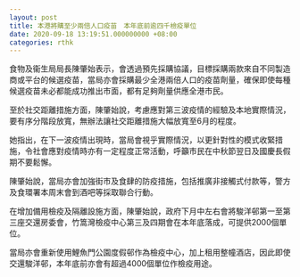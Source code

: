 ```yaml
---
layout: post
title: 本港將購至少兩倍人口疫苗　本年底前逾四千檢疫單位
date: 2020-09-18 13:19:51.000000000 +08:00
categories: rthk
---
```


食物及衞生局局長陳肇始表示，會透過預先採購協議，目標採購兩款來自不同製造商或平台的候選疫苗，當局亦會採購最少全港兩倍人口的疫苗劑量，確保即使每種候選疫苗未必都能成功推出市面，都有足夠劑量供應全港市民。

至於社交距離措施方面，陳肇始說，考慮應對第三波疫情的經驗及本地實際情況，要有序分階段放寬，無辦法讓社交距離措施大幅放寬至6月的程度。

她指出，在下一波疫情出現時，當局會視乎實際情況，以更針對性的模式收緊措施，令社會應對疫情時亦有一定程度正常活動，呼籲市民在中秋節翌日及國慶長假期不要鬆懈。

陳肇始說，當局亦會加強街市及食肆的防疫措施，包括推廣非接觸式付款等，警方及食環署本周末會到酒吧等採取聯合行動。

在增加備用檢疫及隔離設施方面，陳肇始說，政府下月中左右會將駿洋邨第一至第三座交還房委會，竹篙灣檢疫中心第三及四期會在本年底落成，可提供2000個單位。

當局亦會重新使用鯉魚門公園度假邨作為檢疫中心，加上租用整幢酒店，因此即使交還駿洋邨，本年底前亦會有超過4000個單位作檢疫用途。
